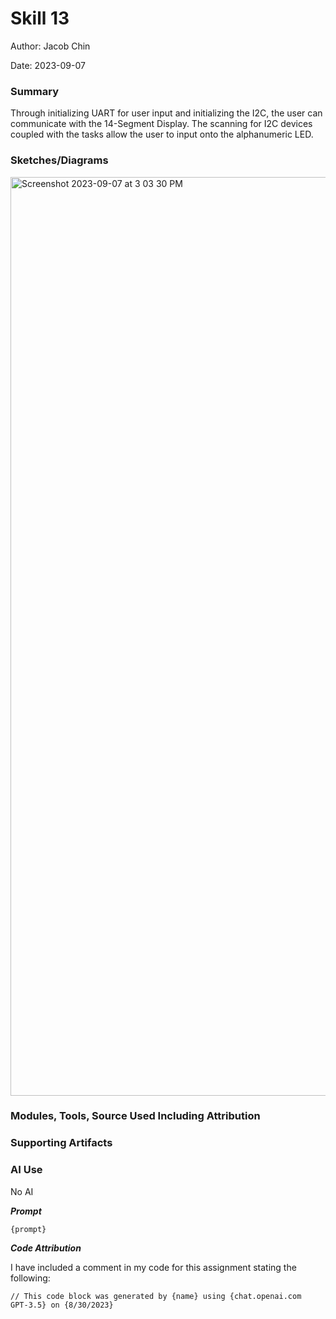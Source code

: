 #  Skill 13

Author: Jacob Chin

Date: 2023-09-07


### Summary
Through initializing UART for user input and initializing the I2C, the user can communicate with the 14-Segment Display. The scanning for I2C devices coupled with the tasks allow the user to input onto the alphanumeric LED.

### Sketches/Diagrams
<img width="1470" alt="Screenshot 2023-09-07 at 3 03 30 PM" src="https://github.com/BU-EC444/Chin-Jacob/assets/108195485/df340673-bf5e-4cbd-b4da-cfecd1b2d950">


### Modules, Tools, Source Used Including Attribution


### Supporting Artifacts


### AI Use

No AI

***Prompt***

```
{prompt}

```

***Code Attribution***

I have included a comment in my code for this assignment stating the following:

```
// This code block was generated by {name} using {chat.openai.com
GPT-3.5} on {8/30/2023}

```
